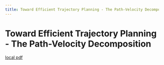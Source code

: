 ```yaml
---
title: Toward Efficient Trajectory Planning - The Path-Velocity Decomposition
---
```


# Toward Efficient Trajectory Planning - The Path-Velocity Decomposition

[local pdf](../../../pdfs/Toward%20Efficient%20Trajectory%20Planning%20-%20The%20Path-Velocity%20Decomposition.pdf)
